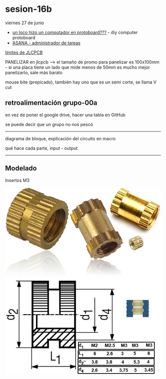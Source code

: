 # sesion-16b

viernes 27 de junio

- [un loco hizo un computador en protoboard???](https://www.youtube.com/watch?v=zNu8yeL3mZs) - diy computer protoboard
- [ASANA - administrador de tareas](https://asana.com/es)

[límites de JLCPCB](https://jlcpcb.com/capabilities/pcb-capabilities)

PANELIZAR en jlcpcb --> el tamaño de promo para panelizar es 100x100mm - si una placa tiene un lado que mide menos de 50mm es mucho mejor panelizarlo, sale más barato

mouse bite (prepicado), también hay uno que es un semi corte, se llama V cut

## retroalimentación grupo-00a

en vez de poner el google drive, hacer una tabla en GitHub

se puede decir que un grupo no nos pescó

---

diagrama de bloque, explicación del circuito en macro

qué hace cada parte, input - output

---

## Modelado

Insertos M3

![medidas de insertos](./archivos/medidas-insertos.jpg)